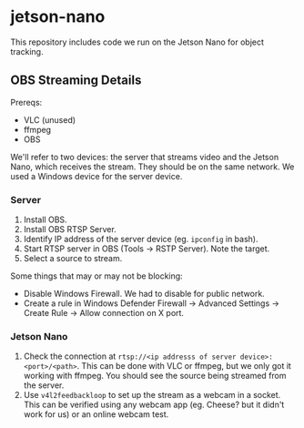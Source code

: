 # jetson-nano

This repository includes code we run on the Jetson Nano for object tracking.

## OBS Streaming Details

Prereqs:
- VLC (unused)
- ffmpeg
- OBS

We'll refer to two devices: the server that streams video and the Jetson Nano, which receives the stream. They should be on the same network. We used a Windows device for the server device.

### Server

1. Install OBS.
2. Install OBS RTSP Server.
3. Identify IP address of the server device (eg. `ipconfig` in bash).
4. Start RTSP server in OBS (Tools -> RSTP Server). Note the target.
5. Select a source to stream.

Some things that may or may not be blocking:
- Disable Windows Firewall. We had to disable for public network.
- Create a rule in Windows Defender Firewall -> Advanced Settings -> Create Rule -> Allow connection on X port.

### Jetson Nano

1. Check the connection at `rtsp://<ip addresss of server device>:<port>/<path>`. This can be done with VLC or ffmpeg, but we only got it working with ffmpeg. You should see the source being streamed from the server.
2. Use `v4l2feedbackloop` to set up the stream as a webcam in a socket. This can be verified using any webcam app (eg. Cheese? but it didn't work for us) or an online webcam test.
